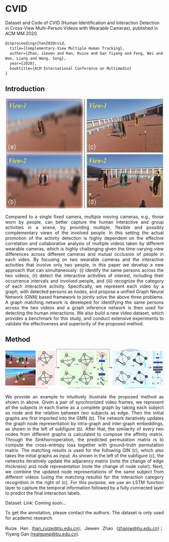 

# CVID
Dataset and Code of CVID (Human Identification and Interaction Detection in Cross-View Multi-Person Videos with Wearable Cameras), published in ACM MM 2020.

```
@inproceedings{han2020cvid,
  title={Complementary-View Multiple Human Tracking}, 
  author={Zhao, Jiewen and Han, Ruize and Gan Yiyang and Feng, Wei and Wan, Liang and Wang, Song},  
  year={2020},  
  booktitle={ACM International Conference on Multimedia}
}
```

## Introduction

<div align=center><img src="https://github.com/RuizeHan/CVID/blob/master/figs/example1.jpg" width="500" height="350" alt="example"/><br/>
<div align= justify>

Compared to a single fixed camera, multiple moving cameras, e.g., those worn by people, can better capture the human interactive and group activities in a scene, by providing multiple, flexible and possibly complementary views of the involved people. In this setting the actual promotion of the activity detection is highly dependent on the effective correlation and collaborative analysis of multiple videos taken by different wearable cameras, which is highly challenging given the time-varying view differences across different cameras and mutual occlusion of people in each video. By focusing on two wearable cameras and the interactive activities that involve only two people, in this paper we develop a new approach that can simultaneously: (i) identify the same persons across the two videos, (ii) detect the interactive activities of interest, including their occurrence intervals and involved people, and (iii) recognize the category of each interactive activity. Specifically, we represent each video by a graph, with detected persons as nodes, and propose a unified Graph Neural Network (GNN) based framework to jointly solve the above three problems. A graph matching network is developed for identifying the same persons across the two videos and a graph inference network is then used for detecting the human interactions. We also build a new video dataset, which provides a benchmark for this study, and conduct extensive experiments to validate the effectiveness and superiority of the proposed method.

## Method

![framework](https://github.com/RuizeHan/CVID/blob/master/figs/framework.jpg)
<div align= justify>
  
We provide an example to intuitively illustrate the proposed method as shown in above. Given a pair of synchronized video frames, we represent all the subjects in each frame as a complete graph by taking each subject as node and the relation between two subjects as edge. Then the initial graphs are first imported
into the GMN (b). The network iteratively updates the graph node representation by intra-graph and inter-graph embeddings, as shown in the left of subfigure (b).
After that, the similarity of every two nodes from different graphs is calculated to compose the affinity matrix. Through the Sinkhornoperation, the predicted permutation matrix is to compute the cross-entropy loss together with ground-truth permutation matrix. The matching results is used for the following
GIN (c), which also takes the initial graphs as input. As shown in the left of the subfigure (c), the networks iteratively update the adjacency
matrix (note the change of edge thickness) and node representation (note the change of node color).
Next, we combine the updated node representations of the same subject from different videos (using the matching results) for the interaction category recognition in the right of (c). For this purpose, we use an LSTM function layer to capture the temporal information followed by a fully connected layer to predict the
final interaction labels. 

Dataset: Link: Coming soon...

To get the annotation, please contact the authors. The dataset is only used for academic research.

Ruize Han (han_ruize@tju.edu.cn); Jiewen Zhao (zhaojw@tju.edu.cn)；Yiyang Gan (realgump@tju.edu.cn).

